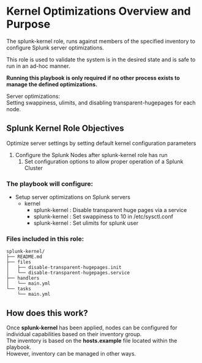# Kernel Optimizations Overview and Purpose

The splunk-kernel role, runs against members of the specified inventory to configure Splunk server optimizations.

This role is used to validate the system is in the desired state and is safe to run in an ad-hoc manner.

**Running this playbook is only required if no other process exists to manage the defined optimizations.**

Server optimizations:  
Setting swappiness, ulimits, and disabling transparent-hugepages for each node.

## Splunk Kernel Role Objectives

Optimize server settings by setting default kernel configuration parameters
1. Configure the Splunk Nodes after splunk-kernel role has run
    1. Set configuration options to allow proper operation of a Splunk Cluster

### The playbook will configure:

- Setup server optimizations on Splunk servers
  - kernel
    - splunk-kernel : Disable transparent huge pages via a service
    - splunk-kernel : Set swappiness to 10 in /etc/sysctl.conf
    - splunk-kernel : Set ulimits for splunk user

### Files included in this role:

    splunk-kernel/
    ├── README.md
    ├── files
    │   ├── disable-transparent-hugepages.init
    │   └── disable-transparent-hugepages.service
    ├── handlers
    │   └── main.yml
    └── tasks
        └── main.yml

## How does this work?

Once **splunk-kernel** has been applied, nodes can be configured for individual capabilities based on their inventory group.  
The inventory is based on the **hosts.example** file located within the playbook.  
However, inventory can be managed in other ways.